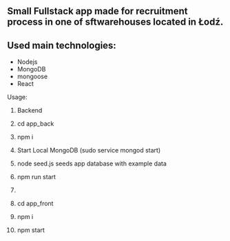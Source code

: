 ## Small Fullstack app made for recruitment process in one of sftwarehouses located in Łodź. ##

## Used main technologies: ##
- Nodejs
- MongoDB
- mongoose
- React

Usage:

1. Backend
  1. cd app_back
  2. npm i
  3. Start Local MongoDB (sudo service mongod start)
  3. node seed.js  seeds app database with example data
  4. npm run start
  
2. 
  1. cd app_front
  2. npm i
  3. npm start